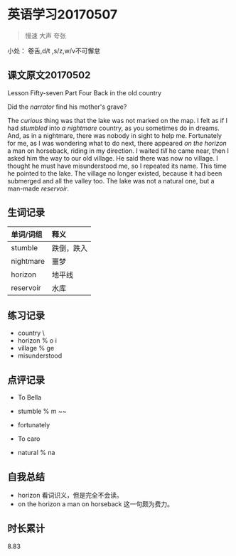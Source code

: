 # 英语学习20170507

> 慢速 大声 夸张

小处： 卷舌,d/t ,s/z,w/v不可懈怠

## 课文原文20170502

Lesson Fifty-seven   Part Four  Back in the old country

Did the _narrator_ find his mother's grave?

The _curious_ thing was that the lake was not marked on the map.
I felt as if I had _stumbled_ into _a nightmare_ country, as you sometimes do in dreams.
And, as in a nightmare, there was nobody in sight to help me.
Fortunately for me, as I was wondering what to do next, there appeared _on the horizon_ a man on horseback, riding in my direction.
I waited _till_ he came near, then I asked him the way to our old village.
He said there was now no village.
I thought he must have misunderstood me, so I repeated its name.
This time he pointed to the lake.
The village no longer existed, because it had been submerged and all the valley too.
The lake was not a natural one, but a man-made _reservoir_.

## 生词记录
| 单词/词组 | 释义  |
| :-----| :------|
| stumble | 跌倒，跌入|
| nightmare | 噩梦 |
| horizon | 地平线 |
| reservoir | 水库 |

## 练习记录
* country \
* horizon % o i
* village % ge 
* misunderstood 


## 点评记录
* To Bella
 * stumble % m ~~
 * fortunately 
  
* To caro
 * natural % na

## 自我总结
* horizon 看词识义，但是完全不会读。
* on the horizon a man on horseback 这一句颇为费力。


## 时长累计
8.83
